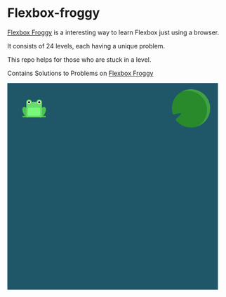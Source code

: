 # Flexbox-froggy

[Flexbox Froggy](https://flexboxfroggy.com/) is a interesting way to learn Flexbox just using a browser.

It consists of 24 levels, each having a unique problem.

This repo helps for those who are stuck in a level.

Contains Solutions to Problems on [Flexbox Froggy](https://flexboxfroggy.com/)

![](/resources/1a.png)